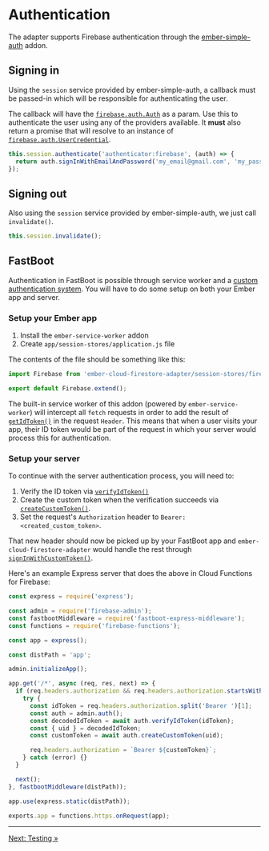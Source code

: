 # Authentication

The adapter supports Firebase authentication through the [ember-simple-auth](https://github.com/simplabs/ember-simple-auth) addon.

## Signing in

Using the `session` service provided by ember-simple-auth, a callback must be passed-in which will be responsible for authenticating the user.

The callback will have the [`firebase.auth.Auth`](https://firebase.google.com/docs/reference/js/firebase.auth.Auth) as a param. Use this to authenticate the user using any of the providers available. It **must** also return a promise that will resolve to an instance of [`firebase.auth.UserCredential`](https://firebase.google.com/docs/reference/js/firebase.auth#usercredential).

```javascript
this.session.authenticate('authenticator:firebase', (auth) => {
  return auth.signInWithEmailAndPassword('my_email@gmail.com', 'my_password');
});
```

## Signing out

Also using the `session` service provided by ember-simple-auth, we just call `invalidate()`.

```javascript
this.session.invalidate();
```

## FastBoot

Authentication in FastBoot is possible through service worker and a [custom authentication system](https://firebase.google.com/docs/auth/web/custom-auth). You will have to do some setup on both your Ember app and server.

### Setup your Ember app

1. Install the `ember-service-worker` addon
2. Create `app/session-stores/application.js` file

The contents of the file should be something like this:

```javascript
import Firebase from 'ember-cloud-firestore-adapter/session-stores/firebase';

export default Firebase.extend();
```

The built-in service worker of this addon (powered by `ember-service-worker`) will intercept all `fetch` requests in order to add the result of [`getIdToken()`](https://firebase.google.com/docs/reference/js/firebase.User#getidtoken) in the request `Header`. This means that when a user visits your app, their ID token would be part of the request in which your server would process this for authentication.

### Setup your server

To continue with the server authentication process, you will need to:

1. Verify the ID token via [`verifyIdToken()`](https://firebase.google.com/docs/reference/admin/node/admin.auth.Auth-1#verifyidtoken)
2. Create the custom token when the verification succeeds via [`createCustomToken()`](https://firebase.google.com/docs/reference/admin/node/admin.auth.Auth-1#createcustomtoken).
3. Set the request's `Authorization` header to `Bearer: <created_custom_token>`.

That new header should now be picked up by your FastBoot app and `ember-cloud-firestore-adapter` would handle the rest through [`signInWithCustomToken()`](https://firebase.google.com/docs/reference/js/firebase.auth.Auth#signinwithcustomtoken).

Here's an example Express server that does the above in Cloud Functions for Firebase:

```javascript
const express = require('express');

const admin = require('firebase-admin');
const fastbootMiddleware = require('fastboot-express-middleware');
const functions = require('firebase-functions');

const app = express();

const distPath = 'app';

admin.initializeApp();

app.get('/*', async (req, res, next) => {
  if (req.headers.authorization && req.headers.authorization.startsWith('Bearer ')) {
    try {
      const idToken = req.headers.authorization.split('Bearer ')[1];
      const auth = admin.auth();
      const decodedIdToken = await auth.verifyIdToken(idToken);
      const { uid } = decodedIdToken;
      const customToken = await auth.createCustomToken(uid);

      req.headers.authorization = `Bearer ${customToken}`;
    } catch (error) {}
  }

  next();
}, fastbootMiddleware(distPath));

app.use(express.static(distPath));

exports.app = functions.https.onRequest(app);
```

---

[Next: Testing »](testing)
